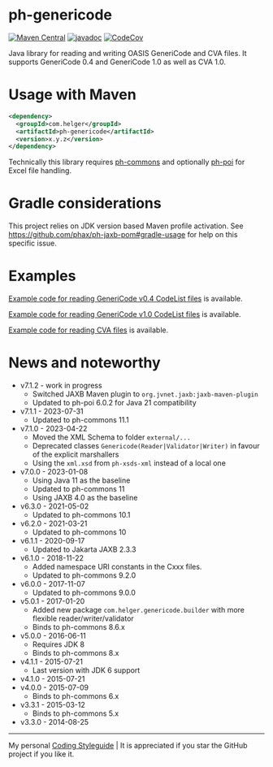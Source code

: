 # ph-genericode

[![Maven Central](https://maven-badges.herokuapp.com/maven-central/com.helger/ph-genericode/badge.svg)](https://maven-badges.herokuapp.com/maven-central/com.helger/ph-genericode) 
[![javadoc](https://javadoc.io/badge2/com.helger/ph-genericode/javadoc.svg)](https://javadoc.io/doc/com.helger/ph-genericode)
[![CodeCov](https://codecov.io/gh/phax/ph-genericode/branch/master/graph/badge.svg)](https://codecov.io/gh/phax/ph-genericode)

Java library for reading and writing OASIS GeneriCode and CVA files.
It supports GeneriCode 0.4 and GeneriCode 1.0 as well as CVA 1.0.

# Usage with Maven

```xml
<dependency>
  <groupId>com.helger</groupId>
  <artifactId>ph-genericode</artifactId>
  <version>x.y.z</version>
</dependency>
```

Technically this library requires [ph-commons](https://github.com/phax/ph-commons) and optionally [ph-poi](https://github.com/phax/ph-poi) for Excel file handling.

# Gradle considerations

This project relies on JDK version based Maven profile activation.
See https://github.com/phax/ph-jaxb-pom#gradle-usage for help on this specific issue. 

# Examples

[Example code for reading GeneriCode v0.4 CodeList files](https://github.com/phax/ph-genericode/blob/master/src/test/java/com/helger/genericode/Genericode04CodeListMarshallerTest.java) is available.

[Example code for reading GeneriCode v1.0 CodeList files](https://github.com/phax/ph-genericode/blob/master/src/test/java/com/helger/genericode/Genericode10CodeListMarshallerTest.java) is available.

[Example code for reading CVA files](https://github.com/phax/ph-genericode/blob/master/src/test/java/com/helger/cva/CVA10MarshallerTest.java) is available.

# News and noteworthy

* v7.1.2 - work in progress
    * Switched JAXB Maven plugin to `org.jvnet.jaxb:jaxb-maven-plugin`
    * Updated to ph-poi 6.0.2 for Java 21 compatibility 
* v7.1.1 - 2023-07-31
    * Updated to ph-commons 11.1
* v7.1.0 - 2023-04-22
    * Moved the XML Schema to folder `external/...`
    * Deprecated classes `Genericode(Reader|Validator|Writer)` in favour of the explicit marshallers
    * Using the `xml.xsd` from `ph-xsds-xml` instead of a local one
* v7.0.0 - 2023-01-08
    * Using Java 11 as the baseline
    * Updated to ph-commons 11
    * Using JAXB 4.0 as the baseline
* v6.3.0 - 2021-05-02
    * Updated to ph-commons 10.1
* v6.2.0 - 2021-03-21
    * Updated to ph-commons 10
* v6.1.1 - 2020-09-17
    * Updated to Jakarta JAXB 2.3.3
* v6.1.0 - 2018-11-22
    * Added namespace URI constants in the Cxxx files.
    * Updated to ph-commons 9.2.0
* v6.0.0 - 2017-11-07
    * Updated to ph-commons 9.0.0
* v5.0.1 - 2017-01-20
    * Added new package `com.helger.genericode.builder` with more flexible reader/writer/validator
    * Binds to ph-commons 8.6.x
* v5.0.0 - 2016-06-11
    * Requires JDK 8
    * Binds to ph-commons 8.x
* v4.1.1 - 2015-07-21
    * Last version with JDK 6 support
* v4.1.0 - 2015-07-21   
* v4.0.0 - 2015-07-09
    * Binds to ph-commons 6.x
* v3.3.1 - 2015-03-12
    * Binds to ph-commons 5.x
* v3.3.0 - 2014-08-25

---

My personal [Coding Styleguide](https://github.com/phax/meta/blob/master/CodingStyleguide.md) |
It is appreciated if you star the GitHub project if you like it.